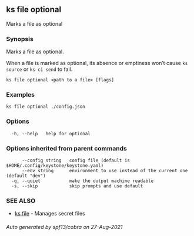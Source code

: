 ## ks file optional

Marks a file as optional

### Synopsis

Marks a file as optional.

When a file is marked as optional, its absence or emptiness won’t cause
`ks source` or `ks ci send` to fail.


```
ks file optional <path to a file> [flags]
```

### Examples

```
ks file optional ./config.json
```

### Options

```
  -h, --help   help for optional
```

### Options inherited from parent commands

```
      --config string   config file (default is $HOME/.config/keystone/keystone.yaml)
      --env string      environment to use instead of the current one (default "dev")
  -q, --quiet           make the output machine readable
  -s, --skip            skip prompts and use default
```

### SEE ALSO

* [ks file](ks_file.md)	 - Manages secret files

###### Auto generated by spf13/cobra on 27-Aug-2021
